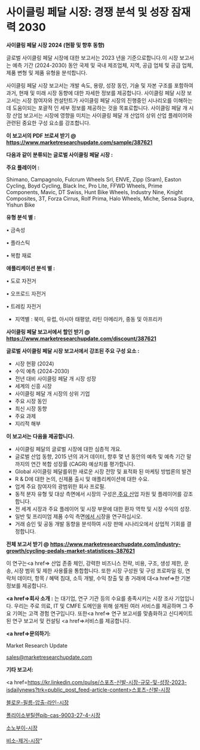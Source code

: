 # 사이클링 페달 시장: 경쟁 분석 및 성장 잠재력 2030

<strong>사이클링 페달 시장 2024 (현황 및 향후 동향)</strong>

글로벌 사이클링 페달 시장에 대한 보고서는 2023 년을 기준으로합니다.이 시장 보고서는 예측 기간 (2024-2030) 동안 국제 및 국내 제조업체, 지역, 공급 업체 및 공급 업체, 제품 변형 및 제품 유형을 분석합니다.

사이클링 페달 시장 보고서는 개발 속도, 용량, 성장 동인, 기술 및 자본 구조를 포함하여 과거, 현재 및 미래 시장 동향에 대한 자세한 정보를 제공합니다. 사이클링 페달 시장 보고서는 시장 참여자와 컨설턴트가 사이클링 페달 시장의 진행중인 시나리오를 이해하는 데 도움이되는 포괄적 인 세부 정보를 제공하는 것을 목표로합니다. 사이클링 페달 개 시장 산업 보고서는 시장에 영향을 미치는 사이클링 페달 개 산업의 상위 산업 플레이어와 관련된 중요한 구성 요소를 강조합니다.



<strong>이 보고서의 PDF 브로셔 받기 @ <a href=https://www.marketresearchupdate.com/sample/387621>https://www.marketresearchupdate.com/sample/387621</a></strong>



<strong>다음과 같이 분류되는 글로벌 사이클링 페달 시장 :</strong>



<strong>주요 플레이어 :</strong>

Shimano, Campagnolo, Fulcrum Wheels Srl, ENVE, Zipp (Sram), Easton Cycling, Boyd Cycling, Black Inc, Pro Lite, FFWD Wheels, Prime Components, Mavic, DT Swiss, Hunt Bike Wheels, Industry Nine, Knight Composites, 3T, Forza Cirrus, Rolf Prima, Halo Wheels, Miche, Sensa Supra, Yishun Bike



<strong>유형 분석 별 :</strong>

• 금속성

• 플라스틱

• 복합 재료



<strong>애플리케이션 분석 별 :</strong>

• 도로 자전거

• 오프로드 자전거

• 트레킹 자전거

<ul>
  <li>지역별 : 북미, 유럽, 아시아 태평양, 라틴 아메리카, 중동 및 아프리카</li>
</ul>


<strong>사이클링 페달 보고서에서 할인 받기 @ <a href=https://www.marketresearchupdate.com/discount/387621>https://www.marketresearchupdate.com/discount/387621</a></strong>



<strong>글로벌 사이클링 페달 시장 보고서에서 강조된 주요 구성 요소 :</strong>
<ul>
  <li>시장 현황 (2024)</li>
  <li>수익 예측 (2024-2030)</li>
  <li>전년 대비 사이클링 페달 개 시장 성장</li>
  <li>세계의 신흥 시장</li>
  <li>사이클링 페달 개 시장의 상위 기업</li>
  <li>주요 시장 동인</li>
  <li>최신 시장 동향</li>
  <li>주요 과제</li>
  <li>지리적 해부</li>
</ul>


<strong>이 보고서는 다음을 제공합니다.</strong>
<ul>
  <li>사이클링 페달의 글로벌 시장에 대한 심층적 개요.</li>
  <li>글로벌 산업 동향, 2015 년의 과거 데이터, 향후 몇 년 동안의 예측 및 예측 기간 말까지의 연간 복합 성장률 (CAGR) 예상치를 평가합니다.</li>
  <li>Global 사이클링 페달를위한 새로운 시장 전망 및 표적화 된 마케팅 방법론의 발견</li>
  <li>R &amp; D에 대한 논의, 신제품 출시 및 애플리케이션에 대한 수요.</li>
  <li>업계 주요 참여자의 광범위한 회사 프로필.</li>
  <li>동적 분자 유형 및 대상 측면에서 시장의 구성은<a href=> 주요 산</a>업 자원 및 플레이어를 강조합니다.</li>
  <li>전 세계 시장과 주요 플레이어 및 시장 부문에 대한 환자 역학 및 시장 수익의 성장.</li>
  <li>일반 및 프리미엄 제품 수익 측면<a href=>에서 시</a>장을 연구하십시오.</li>
  <li>거래 승인 및 공동 개발 동향을 분석하여 시장 판매 시나리오에서 상업적 기회를 결정합니다.</li>
</ul>



<strong>전체 보고서 받기 @ <a href=https://www.marketresearchupdate.com/industry-growth/cycling-pedals-market-statistices-387621>https://www.marketresearchupdate.com/industry-growth/cycling-pedals-market-statistices-387621</a></strong>

이 연구는<a href=> 산업 존중</a> 체인, 강력한 비즈니스 전략, 비용, 구조, 생성 제한, 운송, 시장 범위 및 제한 사용률을 통합합니다. 또한 시장 구성원 및 구성 프로파일 링, 연락처 데이터, 항목 / 혜택 침대, 소득 개발, 수익 창출 및 총 거래에 대<a href=>한 기본 </a>정보를 제공합니다.



<strong><a href=>회사 소</a>개 :</strong>
는 대기업, 연구 기관 등의 수요를 충족시키는 시장 조사 기업입니다. 우리는 주로 의료, IT 및 CMFE 도메인을 위해 설계된 여러 서비스를 제공하며 그 주요 기여는 고객 경험 연구입니다. 또한<a href=> 연구 보</a>고서를 맞춤화하고 신디케이트 된 연구 보고서 및 컨설팅 <a href=>서비스</a>를 제공합니다.



<strong><a href=>문의하기:</a></strong>

Market Research Update

sales@marketresearchupdate.com



<strong>기타 보고서:</strong>

<a href=https://kr.linkedin.com/pulse/스포츠-신발-시장-규모-및-성장-2023-isdailynews?trk=public_post_feed-article-content>스포츠-신발-시장</a>

<a href=https://www.linkedin.com/pulse/블로운-필름-압출-라인-시장-진입-전략-및-위험-평가2029년/>블로운-필름-압출-라인-시장</a>

<a href=https://www.linkedin.com/pulse/폴리이소부틸렌pib-cas-9003-27-4-시장-경쟁-분석-및-성장-잠재력-r2j3f/>폴리이소부틸렌pib-cas-9003-27-4-시장</a>

<a href=https://www.linkedin.com/pulse/소노부이-시장-경쟁-분석-및-성장-잠재력-2029-survey-savvy-insights-360-analysis-juhkf/>소노부이-시장</a>

<a href=https://www.linkedin.com/pulse/비소-제거-시장-현재-및-미래-성장-2030-market-matrix-musings-analysis-v3l1c/>비소-제거-시장</a>"
